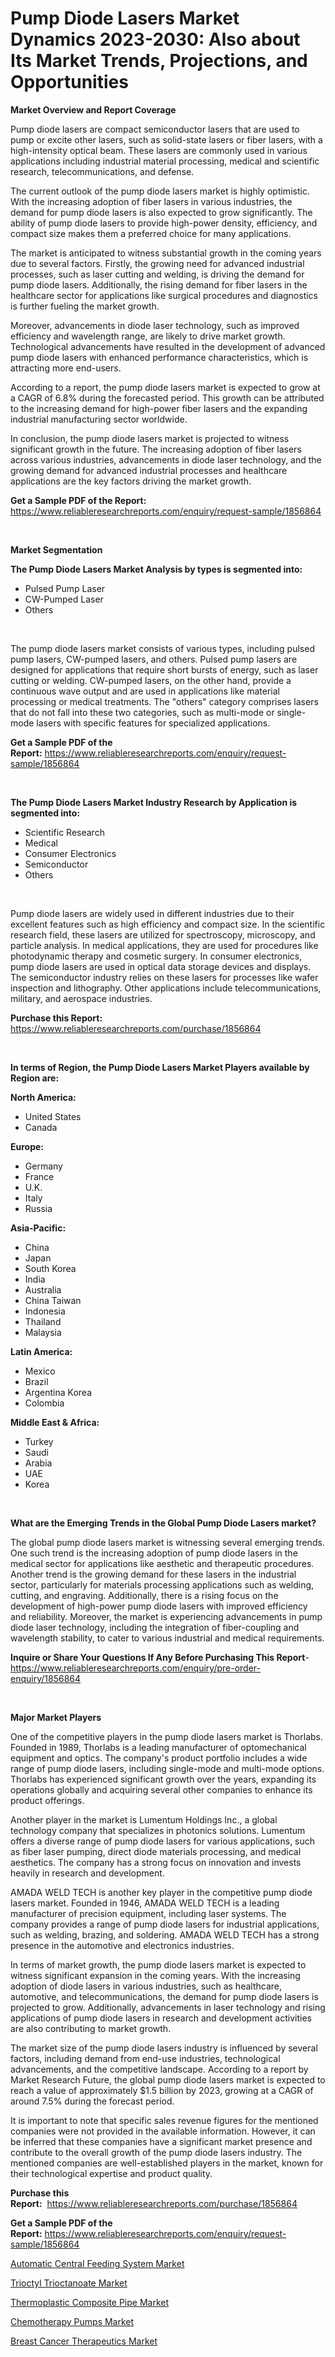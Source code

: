 <p><h1>Pump Diode Lasers Market Dynamics 2023-2030: Also about Its Market Trends, Projections, and Opportunities</h1></p><p><strong>Market Overview and Report Coverage</strong></p>
<p><p>Pump diode lasers are compact semiconductor lasers that are used to pump or excite other lasers, such as solid-state lasers or fiber lasers, with a high-intensity optical beam. These lasers are commonly used in various applications including industrial material processing, medical and scientific research, telecommunications, and defense.</p><p>The current outlook of the pump diode lasers market is highly optimistic. With the increasing adoption of fiber lasers in various industries, the demand for pump diode lasers is also expected to grow significantly. The ability of pump diode lasers to provide high-power density, efficiency, and compact size makes them a preferred choice for many applications.</p><p>The market is anticipated to witness substantial growth in the coming years due to several factors. Firstly, the growing need for advanced industrial processes, such as laser cutting and welding, is driving the demand for pump diode lasers. Additionally, the rising demand for fiber lasers in the healthcare sector for applications like surgical procedures and diagnostics is further fueling the market growth.</p><p>Moreover, advancements in diode laser technology, such as improved efficiency and wavelength range, are likely to drive market growth. Technological advancements have resulted in the development of advanced pump diode lasers with enhanced performance characteristics, which is attracting more end-users.</p><p>According to a report, the pump diode lasers market is expected to grow at a CAGR of 6.8% during the forecasted period. This growth can be attributed to the increasing demand for high-power fiber lasers and the expanding industrial manufacturing sector worldwide.</p><p>In conclusion, the pump diode lasers market is projected to witness significant growth in the future. The increasing adoption of fiber lasers across various industries, advancements in diode laser technology, and the growing demand for advanced industrial processes and healthcare applications are the key factors driving the market growth.</p></p>
<p><strong>Get a Sample PDF of the Report:</strong> <a href="https://www.reliableresearchreports.com/enquiry/request-sample/1856864">https://www.reliableresearchreports.com/enquiry/request-sample/1856864</a></p>
<p>&nbsp;</p>
<p><strong>Market Segmentation</strong></p>
<p><strong>The Pump Diode Lasers Market Analysis by types is segmented into:</strong></p>
<p><ul><li>Pulsed Pump Laser</li><li>CW-Pumped Laser</li><li>Others</li></ul></p>
<p>&nbsp;</p>
<p><p>The pump diode lasers market consists of various types, including pulsed pump lasers, CW-pumped lasers, and others. Pulsed pump lasers are designed for applications that require short bursts of energy, such as laser cutting or welding. CW-pumped lasers, on the other hand, provide a continuous wave output and are used in applications like material processing or medical treatments. The "others" category comprises lasers that do not fall into these two categories, such as multi-mode or single-mode lasers with specific features for specialized applications.</p></p>
<p><strong>Get a Sample PDF of the Report:</strong>&nbsp;<a href="https://www.reliableresearchreports.com/enquiry/request-sample/1856864">https://www.reliableresearchreports.com/enquiry/request-sample/1856864</a></p>
<p>&nbsp;</p>
<p><strong>The Pump Diode Lasers Market Industry Research by Application is segmented into:</strong></p>
<p><ul><li>Scientific Research</li><li>Medical</li><li>Consumer Electronics</li><li>Semiconductor</li><li>Others</li></ul></p>
<p>&nbsp;</p>
<p><p>Pump diode lasers are widely used in different industries due to their excellent features such as high efficiency and compact size. In the scientific research field, these lasers are utilized for spectroscopy, microscopy, and particle analysis. In medical applications, they are used for procedures like photodynamic therapy and cosmetic surgery. In consumer electronics, pump diode lasers are used in optical data storage devices and displays. The semiconductor industry relies on these lasers for processes like wafer inspection and lithography. Other applications include telecommunications, military, and aerospace industries.</p></p>
<p><strong>Purchase this Report:</strong>&nbsp; <a href="https://www.reliableresearchreports.com/purchase/1856864">https://www.reliableresearchreports.com/purchase/1856864</a></p>
<p>&nbsp;</p>
<p><strong>In terms of Region, the Pump Diode Lasers Market Players available by Region are:</strong></p>
<p>
    <p> <strong> North America: </strong>
        <ul>
            <li>United States</li>
            <li>Canada</li>
        </ul>
        </p> 
    <p> <strong> Europe: </strong>
        <ul>
            <li>Germany</li>
            <li>France</li>
            <li>U.K.</li>
            <li>Italy</li>
            <li>Russia</li>
        </ul>
        </p> 
    <p> <strong> Asia-Pacific: </strong>
        <ul>
            <li>China</li>
            <li>Japan</li>
            <li>South Korea</li>
            <li>India</li>
            <li>Australia</li>
            <li>China Taiwan</li>
            <li>Indonesia</li>
            <li>Thailand</li>
            <li>Malaysia</li>
        </ul>
        </p> 
    <p> <strong> Latin America: </strong>
        <ul>
            <li>Mexico</li>
            <li>Brazil</li>
            <li>Argentina Korea</li>
            <li>Colombia</li>
        </ul>
        </p> 
    <p> <strong> Middle East & Africa: </strong>
        <ul>
            <li>Turkey</li>
            <li>Saudi</li>
            <li>Arabia</li>
            <li>UAE</li>
            <li>Korea</li>
        </ul>
    </p>
    </p>
<p>&nbsp;</p>
<p><strong>What are the Emerging Trends in the Global Pump Diode Lasers market?</strong></p>
<p><p>The global pump diode lasers market is witnessing several emerging trends. One such trend is the increasing adoption of pump diode lasers in the medical sector for applications like aesthetic and therapeutic procedures. Another trend is the growing demand for these lasers in the industrial sector, particularly for materials processing applications such as welding, cutting, and engraving. Additionally, there is a rising focus on the development of high-power pump diode lasers with improved efficiency and reliability. Moreover, the market is experiencing advancements in pump diode laser technology, including the integration of fiber-coupling and wavelength stability, to cater to various industrial and medical requirements.</p></p>
<p><strong>Inquire or Share Your Questions If Any Before Purchasing This Report</strong>- <a href="https://www.reliableresearchreports.com/enquiry/pre-order-enquiry/1856864">https://www.reliableresearchreports.com/enquiry/pre-order-enquiry/1856864</a></p>
<p>&nbsp;</p>
<p><strong>Major Market Players</strong></p>
<p><p>One of the competitive players in the pump diode lasers market is Thorlabs. Founded in 1989, Thorlabs is a leading manufacturer of optomechanical equipment and optics. The company's product portfolio includes a wide range of pump diode lasers, including single-mode and multi-mode options. Thorlabs has experienced significant growth over the years, expanding its operations globally and acquiring several other companies to enhance its product offerings.</p><p>Another player in the market is Lumentum Holdings Inc., a global technology company that specializes in photonics solutions. Lumentum offers a diverse range of pump diode lasers for various applications, such as fiber laser pumping, direct diode materials processing, and medical aesthetics. The company has a strong focus on innovation and invests heavily in research and development.</p><p>AMADA WELD TECH is another key player in the competitive pump diode lasers market. Founded in 1946, AMADA WELD TECH is a leading manufacturer of precision equipment, including laser systems. The company provides a range of pump diode lasers for industrial applications, such as welding, brazing, and soldering. AMADA WELD TECH has a strong presence in the automotive and electronics industries.</p><p>In terms of market growth, the pump diode lasers market is expected to witness significant expansion in the coming years. With the increasing adoption of diode lasers in various industries, such as healthcare, automotive, and telecommunications, the demand for pump diode lasers is projected to grow. Additionally, advancements in laser technology and rising applications of pump diode lasers in research and development activities are also contributing to market growth.</p><p>The market size of the pump diode lasers industry is influenced by several factors, including demand from end-use industries, technological advancements, and the competitive landscape. According to a report by Market Research Future, the global pump diode lasers market is expected to reach a value of approximately $1.5 billion by 2023, growing at a CAGR of around 7.5% during the forecast period.</p><p>It is important to note that specific sales revenue figures for the mentioned companies were not provided in the available information. However, it can be inferred that these companies have a significant market presence and contribute to the overall growth of the pump diode lasers industry. The mentioned companies are well-established players in the market, known for their technological expertise and product quality.</p></p>
<p><strong>Purchase this Report:</strong>&nbsp;&nbsp;<a href="https://www.reliableresearchreports.com/purchase/1856864">https://www.reliableresearchreports.com/purchase/1856864</a></p>
<p></p>
<p><strong>Get a Sample PDF of the Report:</strong>&nbsp;<a href="https://www.reliableresearchreports.com/enquiry/request-sample/1856864">https://www.reliableresearchreports.com/enquiry/request-sample/1856864</a></p>
<p><p><a href="https://github.com/Chiragrp23/Market-Research-Report-List-1/blob/main/automatic-central-feeding-system-market.md">Automatic Central Feeding System Market</a></p><p><a href="https://www.linkedin.com/pulse/decoding-trioctyl-trioctanoate-market-deep-dive-latest/">Trioctyl Trioctanoate Market</a></p><p><a href="https://www.linkedin.com/pulse/thermoplastic-composite-pipe-market-challenges-opportunities/">Thermoplastic Composite Pipe Market</a></p><p><a href="https://medium.com/@ashlybednar2023/chemotherapy-pumps-market-analysis-its-cagr-market-segmentation-and-global-industry-overview-308d4867e6b1">Chemotherapy Pumps Market</a></p><p><a href="https://medium.com/@katlynbauch/breast-cancer-therapeutics-market-analysis-and-sze-forecasted-for-period-from-2023-to-2030-a5e22662957a">Breast Cancer Therapeutics Market</a></p></p>